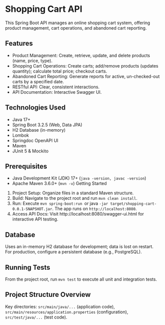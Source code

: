 # Shopping Cart API
This Spring Boot API manages an online shopping cart system, offering product management, cart operations, and abandoned cart reporting.

## Features
- Product Management: Create, retrieve, update, and delete products (name, price, type).
- Shopping Cart Operations: Create carts; add/remove products (updates quantity); calculate total price; checkout carts.
- Abandoned Cart Reporting: Generate reports for active, un-checked-out carts by a specified date.
- RESTful API: Clear, consistent interactions.
- API Documentation: Interactive Swagger UI.

## Technologies Used
- Java 17+
- Spring Boot 3.2.5 (Web, Data JPA)
- H2 Database (in-memory)
- Lombok
- Springdoc OpenAPI UI
- Maven
- JUnit 5 & Mockito

## Prerequisites
- Java Development Kit (JDK) 17+ (```java -version, javac -version```)
- Apache Maven 3.6.0+ (```mvn -v```)
Getting Started
 1. Project Setup: Organize files in a standard Maven structure.
 2. Build: Navigate to the project root and run ```mvn clean install```.
 3. Run: Execute ```mvn spring-boot:run ```or java ```-jar target/shopping-cart-0.0.1-SNAPSHOT.jar```. The app runs on ```http://localhost:8080```.
 4. Access API Docs: Visit http://localhost:8080/swagger-ui.html for interactive API testing.

## Database
Uses an in-memory H2 database for development; data is lost on restart. For production, configure a persistent database (e.g., PostgreSQL).

## Running Tests
From the project root, run ```mvn test``` to execute all unit and integration tests.

## Project Structure Overview
 Key directories: ```src/main/java/...``` (application code), ```src/main/resources/application.properties``` (configuration), ```src/test/java/...``` (test code).
